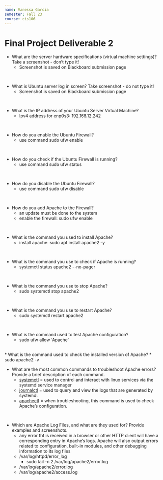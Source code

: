 ```yaml
---
name: Vanessa Garcia
semester: Fall 23
course: cis106
---
```


# Final Project Deliverable 2

* What are the server hardware
specifications (virtual machine settings)? Take a screenshot - don’t type it!
  * Screenshot is saved on Blackboard submission page
<br>

* What is Ubuntu server log in screen? Take screenshot - do not type it!
    * Screenshot is saved on Blackboard submission page
<br>

* What is the IP address of your Ubuntu Server Virtual Machine?
  * Ipv4 address for enp0s3: 192.168.12.242
<br>

* How do you enable the Ubuntu Firewall?
  *  use command sudo ufw enable
<br>

* How do you check if the Ubuntu Firewall is running?
  * use command sudo ufw status
<br>

* How do you disable the Ubuntu Firewall?
  * use command sudo ufw disable
<br>

* How do you add Apache to the Firewall?
  * an update must be done to the system
  * enable the firewall:  sudo ufw enable
 <br>

* What is the command you used to install Apache?
  * install apache: sudo apt install apache2 -y
<br>

* What is the command you use to check if Apache is running?
  * systemctl status apache2 --no-pager
<br>

* What is the command you use to stop Apache?
  * sudo systemctl stop apache2
<br>

* What is the command you use to restart Apache?
  * sudo systemctl restart apache2 
<br>

* What is the command used to test Apache configuration?
  * sudo ufw allow 'Apache'
<br>
* What is the command used to check the installed version of Apache?
  *   sudo apache2 -v
<br> 

* What are the most common commands to troubleshoot Apache errors? Provide a brief description of each command.
  * <u>systemctl</u> = used to control and interact with linux services via the systemd service manager
  * <u>journalctl</u> = used to query and view the logs that are generated by systemd.
  * <u>apachectl</u> = when troubleshooting, this command is used to check Apache’s configuration.
<br>

* Which are Apache Log Files, and what are they used for? Provide examples and screenshots.
  *  any error tht is received in a browser or other HTTP client will have a corresponding entry in Apache’s logs. Apache will also output errors related to configuration, built-in modules, and other debugging information to its log files
  *  /var/log/httpd/error_log
     *  sudo tail -n 2 /var/log/apache2/error.log
  *  /var/log/apache2/error.log
  * /var/log/apache2/access.log   
  